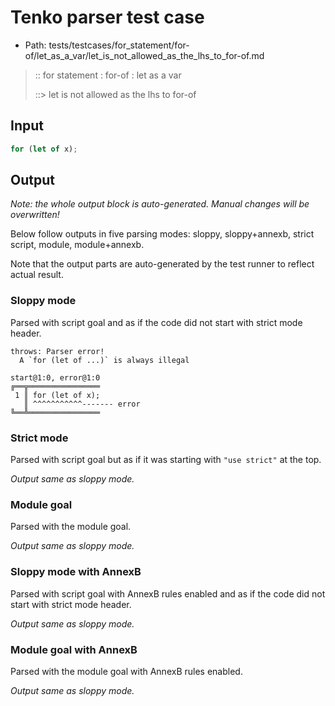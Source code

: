 # Tenko parser test case

- Path: tests/testcases/for_statement/for-of/let_as_a_var/let_is_not_allowed_as_the_lhs_to_for-of.md

> :: for statement : for-of : let as a var
>
> ::> let is not allowed as the lhs to for-of

## Input

`````js
for (let of x);
`````

## Output

_Note: the whole output block is auto-generated. Manual changes will be overwritten!_

Below follow outputs in five parsing modes: sloppy, sloppy+annexb, strict script, module, module+annexb.

Note that the output parts are auto-generated by the test runner to reflect actual result.

### Sloppy mode

Parsed with script goal and as if the code did not start with strict mode header.

`````
throws: Parser error!
  A `for (let of ...)` is always illegal

start@1:0, error@1:0
╔══╦════════════════
 1 ║ for (let of x);
   ║ ^^^^^^^^^^^------- error
╚══╩════════════════

`````

### Strict mode

Parsed with script goal but as if it was starting with `"use strict"` at the top.

_Output same as sloppy mode._

### Module goal

Parsed with the module goal.

_Output same as sloppy mode._

### Sloppy mode with AnnexB

Parsed with script goal with AnnexB rules enabled and as if the code did not start with strict mode header.

_Output same as sloppy mode._

### Module goal with AnnexB

Parsed with the module goal with AnnexB rules enabled.

_Output same as sloppy mode._
